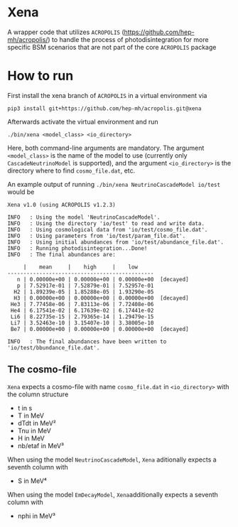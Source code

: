 # Xena

A wrapper code that utilizes ``ACROPOLIS`` (https://github.com/hep-mh/acropolis/) to handle the process of photodisintegration for more specific BSM scenarios that are not part of the core ``ACROPOLIS`` package

# How to run

First install the xena branch of ``ACROPOLIS`` in a virtual environment via
```
pip3 install git+https://github.com/hep-mh/acropolis.git@xena
```
Afterwards activate the virtual environment and run
```
./bin/xena <model_class> <io_directory>
```
Here, both command-line arguments are mandatory. The argument ``<model_class>`` is the name of the model to use (currently only ``CascadeNeutrinoModel`` is supported), and the argument ``<io_directory>`` is the directory where to find ``cosmo_file.dat``, etc.

An example output of running ``./bin/xena NeutrinoCascadeModel io/test`` would be
```
Xena v1.0 (using ACROPOLIS v1.2.3)

INFO   : Using the model 'NeutrinoCascadeModel'.
INFO   : Using the directory 'io/test' to read and write data.
INFO   : Using cosmological data from 'io/test/cosmo_file.dat'.
INFO   : Using parameters from 'io/test/param_file.dat'.
INFO   : Using initial abundances from 'io/test/abundance_file.dat'.
INFO   : Running photodisintegration...Done!
INFO   : The final abundances are:

     |    mean     |    high     |    low     
----------------------------------------------
   n | 0.00000e+00 | 0.00000e+00 | 0.00000e+00  [decayed]
   p | 7.52917e-01 | 7.52879e-01 | 7.52957e-01
  H2 | 1.89239e-05 | 1.85288e-05 | 1.93290e-05
  H3 | 0.00000e+00 | 0.00000e+00 | 0.00000e+00  [decayed]
 He3 | 7.77458e-06 | 7.83113e-06 | 7.72408e-06
 He4 | 6.17541e-02 | 6.17639e-02 | 6.17441e-02
 Li6 | 8.22735e-15 | 2.79365e-14 | 1.29479e-15
 Li7 | 3.52463e-10 | 3.15407e-10 | 3.38005e-10
 Be7 | 0.00000e+00 | 0.00000e+00 | 0.00000e+00  [decayed]

INFO   : The final abundances have been written to 'io/test/bbundance_file.dat'.
```

## The cosmo-file
``Xena`` expects a cosmo-file with name ``cosmo_file.dat`` in ``<io_directory>`` with the column structure
* t in s
* T in MeV
* dTdt in MeV²
* Tnu in MeV
* H in MeV
* nb/etaf in MeV³

When using the model ``NeutrinoCascadeModel``, ``Xena`` aditionally expects a seventh column with
* S in MeV⁴

When using the model ``EmDecayModel``, ``Xena``additionally expects a seventh column with
* nphi in MeV³